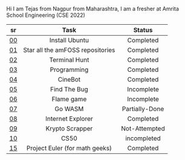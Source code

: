 Hi I am Tejas from Nagpur from Maharashtra, I am a fresher at Amrita School Engineering (CSE 2022)

| sr | Task | Status |
| :-:   | :-: | :-:|
| [00](https://github.com/TejasMG12/amfoss-tasks/tree/main/task-00) | Install Ubuntu | Completed |
| [01](https://github.com/TejasMG12/amfoss-tasks/tree/main/task-01) | Star all the amFOSS repositories | Completed |
| [02](https://github.com/TejasMG12/amfoss-tasks/tree/main/task-02) | Terminal Hunt | Completed |
| [03](https://github.com/TejasMG12/amfoss-tasks/tree/main/task-03) | Programming | Completed |
| [04](https://github.com/TejasMG12/amfoss-tasks/tree/main/task-04) | CineBot | Completed |
| [05](https://github.com/TejasMG12/amfoss-tasks/tree/main/task-05) | Find The Bug| Incomplete |
| [06](https://github.com/TejasMG12/amfoss-tasks/tree/main/task-06) | Flame game | Incomplete |
| [07](https://github.com/TejasMG12/amfoss-tasks/tree/main/task-07) | Go WASM | Partially-Done |
| [08](https://github.com/TejasMG12/amfoss-tasks/tree/main/task-08) | Internet Explorer | Completed |
| [09](https://github.com/TejasMG12/amfoss-tasks/tree/main/task-09) | Krypto Scrapper | Not-Attempted |
| [10](https://github.com/TejasMG12/amfoss-tasks/tree/main/task-10) | CS50 | incompleted |
| [15](https://github.com/TejasMG12/amfoss-tasks/tree/main/task-15) | Project Euler (for math geeks) | Completed |

